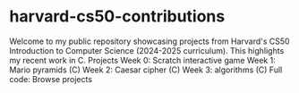 # harvard-cs50-contributions

Welcome to my public repository showcasing projects from Harvard's CS50 Introduction to Computer Science (2024-2025 curriculum). This highlights my recent work in C.
Projects
Week 0: Scratch interactive game
Week 1: Mario pyramids (C)
Week 2: Caesar cipher (C)
Week 3: algorithms (C)
Full code: Browse projects
